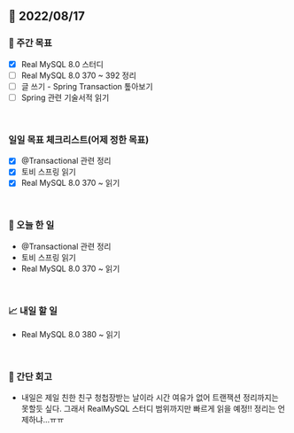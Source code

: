 ## 📅 2022/08/17


### 👏 주간 목표

- [x] Real MySQL 8.0 스터디
- [ ] Real MySQL 8.0 370 ~ 392 정리
- [ ] 글 쓰기 - Spring Transaction 톺아보기
- [ ] Spring 관련 기술서적 읽기

<br/>

### 일일 목표 체크리스트(어제 정한 목표)

- [x] @Transactional 관련 정리
- [x] 토비 스프링 읽기
- [x] Real MySQL 8.0 370 ~ 읽기

<br/>

### 💯 오늘 한 일

- @Transactional 관련 정리
- 토비 스프링 읽기
- Real MySQL 8.0 370 ~ 읽기

<br/>

### 📈 내일 할 일

- Real MySQL 8.0 380 ~ 읽기

<br/>

### 🤔 간단 회고
 
- 내일은 제일 친한 친구 청첩장받는 날이라 시간 여유가 없어 트랜잭션 정리까지는 못할듯 싶다.
그래서 RealMySQL 스터디 범위까지만 빠르게 읽을 예정!! 정리는 언제하냐...ㅠㅠ
